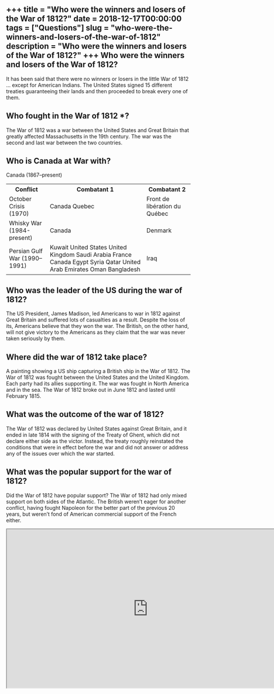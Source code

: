 +++
title = "Who were the winners and losers of the War of 1812?"
date = 2018-12-17T00:00:00
tags = ["Questions"]
slug = "who-were-the-winners-and-losers-of-the-war-of-1812"
description = "Who were the winners and losers of the War of 1812?"
+++
Who were the winners and losers of the War of 1812?
---------------------------------------------------

It has been said that there were no winners or losers in the little War of 1812 … except for American Indians. The United States signed 15 different treaties guaranteeing their lands and then proceeded to break every one of them.

Who fought in the War of 1812 \*?
---------------------------------

The War of 1812 was a war between the United States and Great Britain that greatly affected Massachusetts in the 19th century. The war was the second and last war between the two countries.

Who is Canada at War with?
--------------------------

Canada (1867–present)

<table><tr><th>Conflict</th><th>Combatant 1</th><th>Combatant 2</th></tr><tr><td>October Crisis (1970)</td><td>Canada Quebec</td><td>Front de libération du Québec</td></tr><tr><td>Whisky War (1984-present)</td><td>Canada</td><td>Denmark</td></tr><tr><td>Persian Gulf War (1990–1991)</td><td>Kuwait United States United Kingdom Saudi Arabia France Canada Egypt Syria Qatar United Arab Emirates Oman Bangladesh</td><td>Iraq</td></tr></table>

Who was the leader of the US during the war of 1812?
----------------------------------------------------

The US President, James Madison, led Americans to war in 1812 against Great Britain and suffered lots of casualties as a result. Despite the loss of its, Americans believe that they won the war. The British, on the other hand, will not give victory to the Americans as they claim that the war was never taken seriously by them.

Where did the war of 1812 take place?
-------------------------------------

A painting showing a US ship capturing a British ship in the War of 1812. The War of 1812 was fought between the United States and the United Kingdom. Each party had its allies supporting it. The war was fought in North America and in the sea. The War of 1812 broke out in June 1812 and lasted until February 1815.

What was the outcome of the war of 1812?
----------------------------------------

The War of 1812 was declared by United States against Great Britain, and it ended in late 1814 with the signing of the Treaty of Ghent, which did not declare either side as the victor. Instead, the treaty roughly reinstated the conditions that were in effect before the war and did not answer or address any of the issues over which the war started.

What was the popular support for the war of 1812?
-------------------------------------------------

Did the War of 1812 have popular support? The War of 1812 had only mixed support on both sides of the Atlantic. The British weren’t eager for another conflict, having fought Napoleon for the better part of the previous 20 years, but weren’t fond of American commercial support of the French either.

<iframe allow="accelerometer; autoplay; clipboard-write; encrypted-media; gyroscope; picture-in-picture" allowfullscreen="" class="__youtube_prefs__  epyt-is-override  no-lazyload" data-no-lazy="1" data-origheight="433" data-origwidth="770" data-skipgform_ajax_framebjll="" height="433" id="_ytid_85021" loading="lazy" src="https://www.youtube.com/embed/yrp0aXY702E?enablejsapi=1&autoplay=0&cc_load_policy=0&cc_lang_pref=&iv_load_policy=1&loop=0&modestbranding=0&rel=1&fs=1&playsinline=0&autohide=2&theme=dark&color=red&controls=1&" title="YouTube player" width="770"></iframe>
